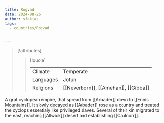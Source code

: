 ```yaml
---
title: Rogvad
date: 2024-08-26
author: sfakias
tags:
  - countries/Rogvad


---
```

> [!attributes]
> 
> > [!quote]
> >
> > | | |
> > | --- | --- |
> > | Climate | Temperate |
> > | Languages | Jotun |
> > | Religions | [[Neverborn]], [[Amehan]], [[Gibba]] |

A grat cyclopean empire, that spread from [[Arbader]] down to [[Ennis Mountains]]. It slowly decayed as [[Arbader]] rose as a country and treated the cyclops essentialy like privileged slaves. Several of their kin migrated to the east, reaching [[Allwick]] desert and establishing [[Caulnorr]].